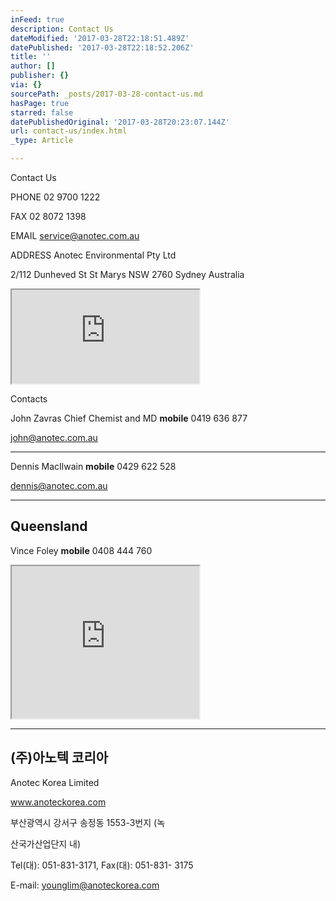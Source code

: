 ```yaml
---
inFeed: true
description: Contact Us
dateModified: '2017-03-28T22:18:51.489Z'
datePublished: '2017-03-28T22:18:52.206Z'
title: ''
author: []
publisher: {}
via: {}
sourcePath: _posts/2017-03-28-contact-us.md
hasPage: true
starred: false
datePublishedOriginal: '2017-03-28T20:23:07.144Z'
url: contact-us/index.html
_type: Article

---
```

Contact Us

PHONE 02 9700 1222

FAX 02 8072 1398

EMAIL service@anotec.com.au

ADDRESS Anotec Environmental Pty Ltd

2/112 Dunheved St St Marys NSW 2760 Sydney Australia

<iframe src="https://the-grid.github.io/ed-location/?latitude=-33.745523&amp;longitude=150.77213&amp;zoom=16&amp;address=112%20Dunheved%20Circuit%2C%20St%20Marys%2C%20New%20South%20Wales%202760%2C%20Australia" style=""></iframe>

Contacts

John Zavras Chief Chemist and MD **mobile** 0419 636 877

john@anotec.com.au

---

Dennis MacIlwain **mobile** 0429 622 528

dennis@anotec.com.au

---

## Queensland

Vince Foley **mobile** 0408 444 760

<iframe src="https://the-grid.github.io/ed-userhtml/?g=eJyzSVTIKEpNs1XKTczMKcm3Kk4tKstMTnVIzMsvSU3WS87P1UssVbIrS8vPSa10KE8sSS1Ky8mHSdjoJ9oBACi0GBU" height="244" style=""></iframe>

---

## (주)아노텍 코리아

Anotec Korea Limited

www.anoteckorea.com

부산광역시 강서구 송정동 1553-3번지 (녹

산국가산업단지 내)

Tel(대): 051-831-3171, Fax(대): 051-831- 3175

E-mail: younglim@anoteckorea.com